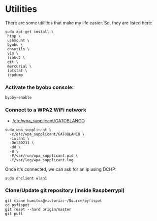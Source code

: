 # Utilities

There are some utilities that make my life easier. So, they are listed
here:

```
sudo apt-get install \
 htop \
 usbmount \
 byobu \
 dnsutils \
 vim \
 links2 \
 git \
 mercurial \
 iptstat \
 tcpdump
```

### Activate the byobu console:

```
byoby-enable
```

### Connect to a WPA2 WiFi network

* [/etc/wpa_supplicant/GATOBLANCO](https://github.com/humitos/pyfispot/blob/master/raspberrypi/etc/wpa_supplicant/GATOBLANCO)

```
sudo wpa_supplicant \
  -c/etc/wpa_supplicant/GATOBLANCO \
  -iwlan1 \
  -Dnl80211 \
  -dd \
  -B \
  -P/var/run/wpa_supplicant.pid \
  -f/var/log/wpa_supplicant.log
```

Once it's connected, we can ask for an ip using DCHP:

```
sudo dhclient wlan1
```

### Clone/Update git repository (inside Raspberrypi)

```
git clone humitos@victoria:~/Source/pyfispot
cd pyfispot
git reset --hard origin/master
git pull
```
